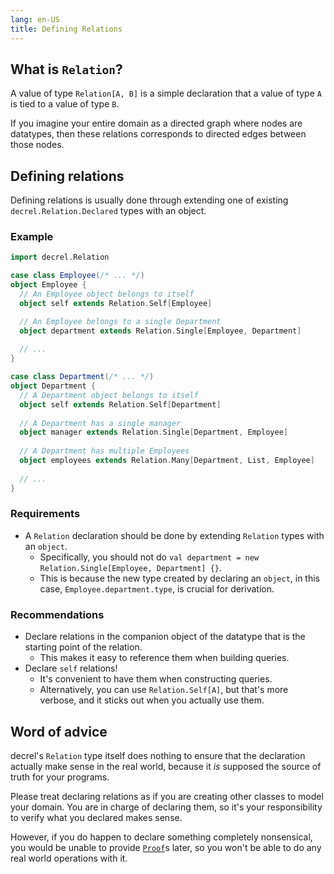 ```yaml
---
lang: en-US
title: Defining Relations
---
```


## What is `Relation`?

A value of type `Relation[A, B]` is a simple declaration that a value of type
`A` is tied to a value of type `B`.

If you imagine your entire domain as a directed graph where nodes are datatypes,
then these relations corresponds to directed edges between those nodes.

## Defining relations

Defining relations is usually done through extending one of existing `decrel.Relation.Declared` 
types with an object.

### Example

```scala mdoc
import decrel.Relation

case class Employee(/* ... */)
object Employee {
  // An Employee object belongs to itself
  object self extends Relation.Self[Employee]

  // An Employee belongs to a single Department
  object department extends Relation.Single[Employee, Department]
  
  // ...
}

case class Department(/* ... */)
object Department {
  // A Department object belongs to itself
  object self extends Relation.Self[Department]
  
  // A Department has a single manager
  object manager extends Relation.Single[Department, Employee]
  
  // A Department has multiple Employees
  object employees extends Relation.Many[Department, List, Employee]
  
  // ...
}
```

### Requirements

- A `Relation` declaration should be done by extending `Relation` types with an `object`. 
  - Specifically, you should not do `val department = new Relation.Single[Employee, Department] {}`.
  - This is because the new type created by declaring an `object`, in this case, `Employee.department.type`,
    is crucial for derivation.

### Recommendations

- Declare relations in the companion object of the datatype that is the starting point of the relation.
    - This makes it easy to reference them when building queries.
- Declare `self` relations!
  - It's convenient to have them when constructing queries.
  - Alternatively, you can use `Relation.Self[A]`, but that's more verbose, and it sticks out when you 
    actually use them.

## Word of advice

decrel's `Relation` type itself does nothing to ensure that the declaration actually make sense 
in the real world, because it *is* supposed the source of truth for your programs. 

Please treat declaring relations as if you are creating other classes to model your domain. You are in 
charge of declaring them, so it's your responsibility to verify what you declared makes sense.

However, if you do happen to declare something completely nonsensical, you would be unable to provide
[`Proof`](/guide/providing-proofs.md)s later, so you won't be able to do any real world operations
with it. 
